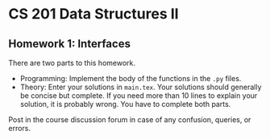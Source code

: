 # CS 201 Data Structures II
## Homework 1: Interfaces

There are two parts to this homework.
- Programming: Implement the body of the functions in the `.py` files.
- Theory: Enter your solutions in `main.tex`. Your solutions should generally be concise but complete. If you need more than 10 lines to explain your solution, it is probably wrong.
You have to complete both parts.

Post in the course discussion forum in case of any confusion, queries, or errors.
